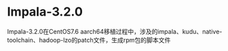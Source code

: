 # Impala-3.2.0
Impala-3.2.0在CentOS7.6 aarch64移植过程中，涉及的impala、kudu、native-toolchain、hadoop-lzo的patch文件，生成rpm包的脚本文件
